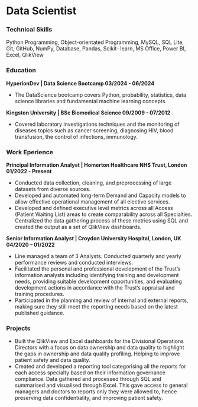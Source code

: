 # Data Scientist  

### Technical Skills
Python Programming, Object-orientated Programming, MySQL, SQL Lite, Git, GitHub, NumPy, Database, Pandas, Scikit- learn, MS Office, Power BI, Excel, QlikView
### Education
**HyperionDev | Data Science Bootcamp 03/2024 - 06/2024**
   - The DataScience bootcamp covers Python, probability, statistics, data science libraries and fundamental machine learning concepts.

**Kingston University | BSc Biomedical Science 09/2009 - 07/2012**
   - Covered laboratory investigations techniques and the monitoring of diseases topics such as cancer screening, diagnosing
     HIV, blood transfusion, the control of infections, immunology.

### Work Eperience
**Principal Information Analyst | Homerton Healthcare NHS Trust, London 01/2022 - Present**
   - Conducted data collection, cleaning, and preprocessing of large datasets from diverse sources.
   - Developed and automated long-term Demand and Capacity models to allow effective operational management of all
     elective services.
   - Developed and defined executive level metrics across all Access (Patient Waiting List) areas to create comparability across
     all Specialties. Centralized the data gathering process of these metrics using SQL and created the output as a set of QlikView
     dashboards.

**Senior Information Analyst | Croydon University Hospital, London, UK 04/2020 – 01/2022**
  - Line managed a team of 3 Analysts. Conducted quarterly and yearly performance reviews and conducted interviews.
  - Facilitated the personal and professional development of the Trust’s information analysts including identifying training and development needs, providing suitable development opportunities, and 
    evaluating development actions in accordance
    with the Trust’s appraisal and training procedures.
  - Participated in the planning and review of internal and external reports, making sure they still meet the reporting needs
    based on the latest published guidance.

### Projects
  - Built the QlikView and Excel dashboards for the Divisional Operations Directors with a focus on data ownership and data quality to highlight the gaps in ownership and data quality profiling. Helping 
    to improve patient safety and data quality.
  - Created and developed a reporting tool categorising all the reports for each access specialty based on their information governance compliance. Data gathered and processed through SQL and summarised 
    and visualised through Excel. This gave access to general managers and doctors to reports only they were allowed to, hence preserving data confidentiality, and improving patient safety.
